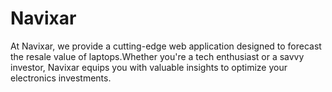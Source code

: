 # Navixar
At Navixar, we provide a cutting-edge web application designed to forecast the resale value of laptops.Whether you're a tech enthusiast or a savvy investor, Navixar equips you with valuable insights to optimize your electronics investments.
